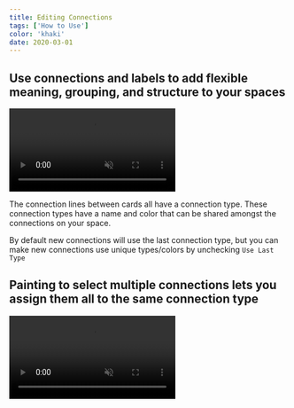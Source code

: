 ```yaml
---
title: Editing Connections
tags: ['How to Use']
color: 'khaki'
date: 2020-03-01
---
```


## Use connections and labels to add flexible meaning, grouping, and structure to your spaces

<video autoplay loop muted playsinline class="wide">
  <source src="/assets/posts/editing-connections/demo.mp4">
</video>

The connection lines between cards all have a connection type. These connection types have a name and color that can be shared amongst the connections on your space.

By default new connections will use the last connection type, but you can make new connections use unique types/colors by unchecking `Use Last Type`

## Painting to select multiple connections lets you assign them all to the same connection type

<video autoplay loop muted playsinline class="wide">
  <source src="/assets/posts/editing-connections/bulk2.mp4">
</video>
